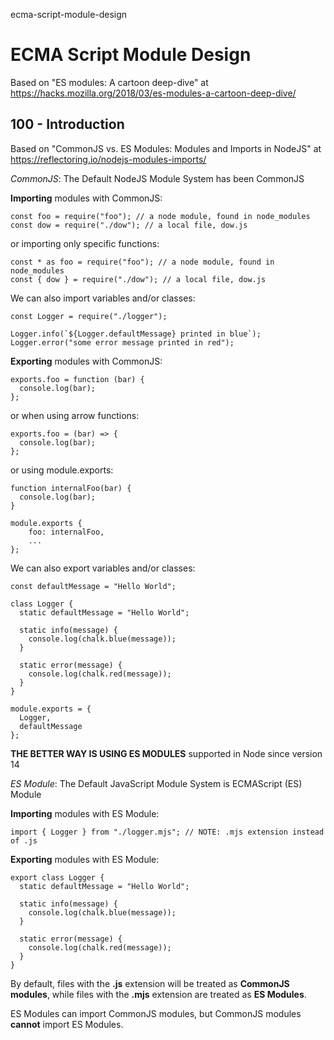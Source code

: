 ecma-script-module-design
# ECMA Script Module Design

Based on "ES modules: A cartoon deep-dive" at https://hacks.mozilla.org/2018/03/es-modules-a-cartoon-deep-dive/

## 100 - Introduction

Based on "CommonJS vs. ES Modules: Modules and Imports in NodeJS" at https://reflectoring.io/nodejs-modules-imports/

*CommonJS*: The Default NodeJS Module System has been CommonJS

**Importing** modules with CommonJS:

```
const foo = require("foo"); // a node module, found in node_modules
const dow = require("./dow"); // a local file, dow.js
```
or importing only specific functions:
```
const * as foo = require("foo"); // a node module, found in node_modules
const { dow } = require("./dow"); // a local file, dow.js
```

We can also import variables and/or classes:

```
const Logger = require("./logger");

Logger.info(`${Logger.defaultMessage} printed in blue`);
Logger.error("some error message printed in red");
```

**Exporting** modules with CommonJS:

```
exports.foo = function (bar) {
  console.log(bar);
};
```
or when using arrow functions:
```
exports.foo = (bar) => {
  console.log(bar);
};
```
or using module.exports:
```
function internalFoo(bar) {
  console.log(bar);
}

module.exports {
    foo: internalFoo,
    ...
};
```

We can also export variables and/or classes:

```
const defaultMessage = "Hello World";

class Logger {
  static defaultMessage = "Hello World";

  static info(message) {
    console.log(chalk.blue(message));
  }

  static error(message) {
    console.log(chalk.red(message));
  }
}

module.exports = {
  Logger,
  defaultMessage
};
```

**THE BETTER WAY IS USING ES MODULES**
supported in Node since version 14

*ES Module*: The Default JavaScript Module System is ECMAScript (ES) Module

**Importing** modules with ES Module:

```
import { Logger } from "./logger.mjs"; // NOTE: .mjs extension instead of .js
```

**Exporting** modules with ES Module:

```
export class Logger {
  static defaultMessage = "Hello World";

  static info(message) {
    console.log(chalk.blue(message));
  }

  static error(message) {
    console.log(chalk.red(message));
  }
}
```

By default, files with the **.js** extension will be treated as **CommonJS modules**, while files with the **.mjs** extension are treated as **ES Modules**.

ES Modules can import CommonJS modules, but CommonJS modules **cannot** import ES Modules.
